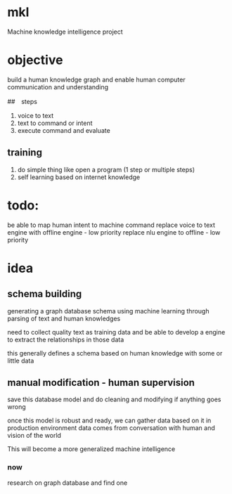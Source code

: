 # mkl
Machine knowledge intelligence project

# objective
build a human knowledge graph and enable human computer communication and understanding

##　steps
1. voice to text
2. text to command or intent
3. execute command and evaluate

## training
1. do simple thing like open a program (1 step or multiple steps)
2. self learning based on internet knowledge


# todo:
be able to map human intent to machine command
replace voice to text engine with offline engine - low priority
replace nlu engine to offline - low priority

# idea

## schema building

generating a graph database schema using machine learning through parsing of text and human knowledges

need to collect quality text as training data and be able to develop a engine to extract the relationships
in those data

this generally defines a schema based on human knowledge with some or little data

## manual modification - human supervision
save this database model and do cleaning and modifying if anything goes wrong


once this model is robust and ready, we can gather data based on it in production environment
data comes from conversation with human and vision of the world

This will become a more generalized machine intelligence

### now 
research on graph database and find one